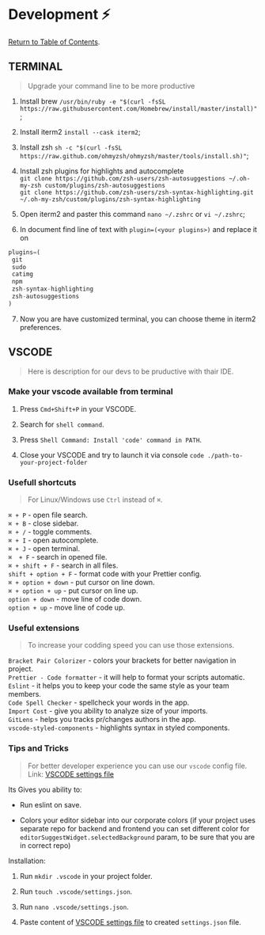 # Development ⚡

[Return to Table of Contents](../README.md).

## TERMINAL

> Upgrade your command line to be more productive

1. Install brew `/usr/bin/ruby -e "$(curl -fsSL https://raw.githubusercontent.com/Homebrew/install/master/install)"`;

2. Install iterm2 `install --cask iterm2`;

3. Install zsh `sh -c "$(curl -fsSL https://raw.github.com/ohmyzsh/ohmyzsh/master/tools/install.sh)"`;

4. Install zsh plugins for highlights and autocomplete  
`git clone https://github.com/zsh-users/zsh-autosuggestions ~/.oh-my-zsh custom/plugins/zsh-autosuggestions`  
`git clone https://github.com/zsh-users/zsh-syntax-highlighting.git ~/.oh-my-zsh/custom/plugins/zsh-syntax-highlighting`  

5. Open iterm2 and paster this command `nano ~/.zshrc` or `vi ~/.zshrc`;

6. In document find line of text with `plugin=(<your plugins>)` and replace it on

```javascript
plugins=(
 git
 sudo
 catimg
 npm
 zsh-syntax-highlighting
 zsh-autosuggestions
)
```

7. Now you are have customized terminal, you can choose theme in iterm2 preferences.

## VSCODE

> Here is description for our devs to be pruductive with thair IDE.

### Make your vscode available from terminal

1. Press `Cmd+Shift+P` in your VSCODE.  

2. Search for `shell command`.  

3. Press `Shell Command: Install 'code' command in PATH`.

4. Close your VSCODE and try to launch it via console `code ./path-to-your-project-folder`
### Usefull shortcuts

> For Linux/Windows use `Ctrl` instead of `⌘`.

`⌘ + P` - open file search.  
`⌘ + B` - close sidebar.  
`⌘ + /` - toggle comments.  
`⌘ + I` - open autocomplete.  
`⌘ + J` - open terminal.  
`⌘  + F` - search in opened file.  
`⌘ + shift + F` - search in all files.  
`shift + option + F` - format code with your Prettier config.  
`⌘ + option + down` - put cursor on line down.  
`⌘ + option + up` - put cursor on line up.  
`option + down` - move line of code down.  
`option + up` - move line of code up.  

### Useful extensions

> To increase your codding speed you can use those extensions.  

`Bracket Pair Colorizer` - colors your brackets for better navigation in project.  
`Prettier - Code formatter` - it will help to format your scripts automatic.  
`Eslint` - it helps you to keep your code the same style as your team members.  
`Code Spell Checker` - spellcheck your words in the app.  
`Import Cost` - give you ability to analyze size of your imports.  
`GitLens` - helps you tracks pr/changes authors in the app.  
`vscode-styled-components` - highlights syntax in styled components.  

### Tips and Tricks

> For better developer experience you can use our `vscode` config file.  
> Link: [VSCODE settings file](../features-components/settings/settings.json)

Its Gives you ability to:  

- Run eslint on save.

- Colors your editor sidebar into our corporate colors (if your project uses separate repo for backend and frontend you can set different color for `editorSuggestWidget.selectedBackground` param, to be sure that you are in correct repo)

Installation:

1. Run `mkdir .vscode` in your project folder.  

2. Run `touch .vscode/settings.json`.

3. Run `nano .vscode/settings.json`.

4. Paste content of [VSCODE settings file](../features-components/settings/settings.json) to created `settings.json` file.  
